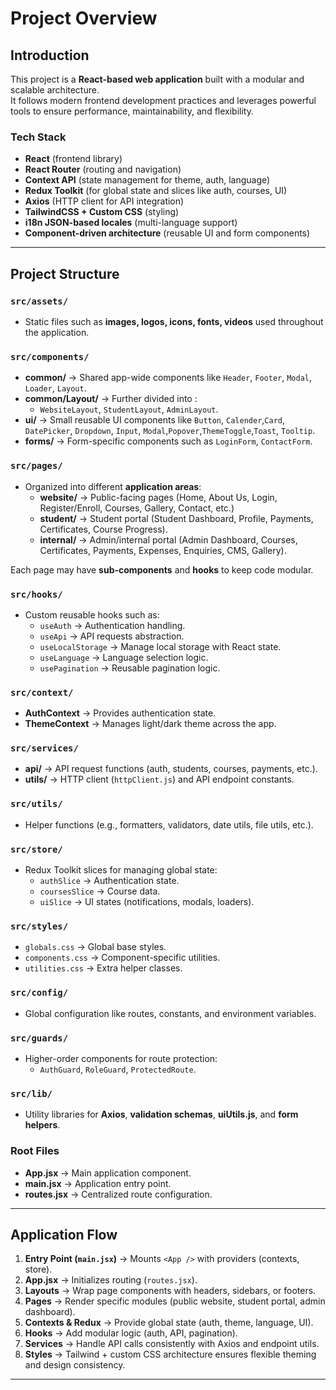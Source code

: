 # Project Overview

## Introduction

This project is a **React-based web application** built with a modular
and scalable architecture.\
It follows modern frontend development practices and leverages powerful
tools to ensure performance, maintainability, and flexibility.

### Tech Stack

-   **React** (frontend library)
-   **React Router** (routing and navigation)
-   **Context API** (state management for theme, auth, language)
-   **Redux Toolkit** (for global state and slices like auth, courses,
    UI)
-   **Axios** (HTTP client for API integration)
-   **TailwindCSS + Custom CSS** (styling)
-   **i18n JSON-based locales** (multi-language support)
-   **Component-driven architecture** (reusable UI and form components)

------------------------------------------------------------------------

## Project Structure

### `src/assets/`

-   Static files such as **images, logos, icons, fonts, videos** used
    throughout the application.

### `src/components/`

-   **common/** → Shared app-wide components like `Header`, `Footer`,
    `Modal`, `Loader`, `Layout`.
-   **common/Layout/** -> Further divided into :
    -   `WebsiteLayout`, `StudentLayout`, `AdminLayout`.
-   **ui/** → Small reusable UI components like `Button`, `Calender`,`Card`, `DatePicker`, 
      `Dropdown`, `Input`, `Modal`,`Popover`,`ThemeToggle`,`Toast`, `Tooltip`.
-   **forms/** → Form-specific components such as `LoginForm`,
    `ContactForm`.

### `src/pages/`

-   Organized into different **application areas**:
    -   **website/** → Public-facing pages (Home, About Us, Login, Register/Enroll, Courses,
        Gallery, Contact, etc.)
    -   **student/** → Student portal (Student Dashboard, Profile, Payments,
        Certificates, Course Progress).
    -   **internal/** → Admin/internal portal (Admin Dashboard,
        Courses, Certificates, Payments, Expenses, Enquiries, CMS,
        Gallery).

Each page may have **sub-components** and **hooks** to keep code
modular.

### `src/hooks/`

-   Custom reusable hooks such as:
    -   `useAuth` → Authentication handling.
    -   `useApi` → API requests abstraction.
    -   `useLocalStorage` → Manage local storage with React state.
    -   `useLanguage` → Language selection logic.
    -   `usePagination` → Reusable pagination logic.

### `src/context/`

-   **AuthContext** → Provides authentication state.
-   **ThemeContext** → Manages light/dark theme across the app.

### `src/services/`

-   **api/** → API request functions (auth, students, courses, payments,
    etc.).
-   **utils/** → HTTP client (`httpClient.js`) and API endpoint
    constants.

### `src/utils/`

-   Helper functions (e.g., formatters, validators, date utils, file
    utils, etc.).

### `src/store/`

-   Redux Toolkit slices for managing global state:
    -   `authSlice` → Authentication state.
    -   `coursesSlice` → Course data.
    -   `uiSlice` → UI states (notifications, modals, loaders).

### `src/styles/`

-   `globals.css` → Global base styles.
-   `components.css` → Component-specific utilities.
-   `utilities.css` → Extra helper classes.

### `src/config/`

-   Global configuration like routes, constants, and environment
    variables.

### `src/guards/`

-   Higher-order components for route protection:
    -   `AuthGuard`, `RoleGuard`, `ProtectedRoute`.
### `src/lib/`

-   Utility libraries for **Axios**, **validation schemas**, **uiUtils.js**, and **form helpers**.

### Root Files

-   **App.jsx** → Main application component.
-   **main.jsx** → Application entry point.
-   **routes.jsx** → Centralized route configuration.

------------------------------------------------------------------------

## Application Flow

1.  **Entry Point (`main.jsx`)** → Mounts `<App />` with providers
    (contexts, store).
2.  **App.jsx** → Initializes routing (`routes.jsx`).
3.  **Layouts** → Wrap page components with headers, sidebars, or
    footers.
4.  **Pages** → Render specific modules (public website, student portal,
    admin dashboard).
5.  **Contexts & Redux** → Provide global state (auth, theme, language,
    UI).
6.  **Hooks** → Add modular logic (auth, API, pagination).
7.  **Services** → Handle API calls consistently with Axios and endpoint
    utils.
8.  **Styles** → Tailwind + custom CSS architecture ensures flexible
    theming and design consistency.

------------------------------------------------------------------------
